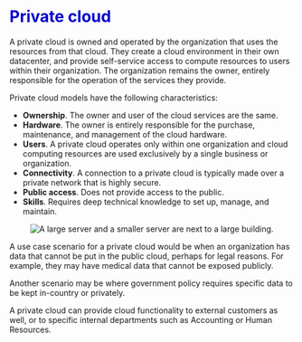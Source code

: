 <h1><strong><span style="color: #0000CD;">Private cloud</span></strong></h1>


A private cloud is owned and operated by the organization that uses the resources from that cloud. They create a cloud environment in their own datacenter, and provide self-service access to compute resources to users within their organization. The organization remains the owner, entirely responsible for the operation of the services they provide.


Private cloud models have the following characteristics:

- **Ownership**. The owner and user of the cloud services are the same.
- **Hardware**. The owner is entirely responsible for the purchase, maintenance, and management of the cloud hardware.
- **Users**. A private cloud operates only within one organization and cloud computing resources are used exclusively by a single business or organization.
- **Connectivity**. A connection to a private cloud is typically made over a private network that is highly secure.
- **Public access**. Does not provide access to the public.
- **Skills**. Requires deep technical knowledge to set up, manage, and maintain.


<p style="text-align:center;"><img src="../Modules/Linked_Image_Files/privatecloud.png" alt="A large server and a smaller server are next to a large building."></p>


A use case scenario for a private cloud would be when an organization has data that cannot be put in the public cloud, perhaps for legal reasons. For example, they may have medical data that cannot be exposed publicly.

Another scenario may be where government policy requires specific data to be kept in-country or privately.

A private cloud can provide cloud functionality to external customers as well, or to specific internal departments such as Accounting or Human Resources.



